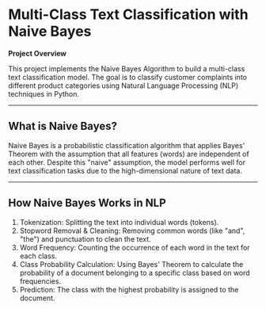 # Multi-Class Text Classification with Naive Bayes

**Project Overview**

This project implements the Naive Bayes Algorithm to build a multi-class text classification model. The goal is to classify customer complaints into different product categories using Natural Language Processing (NLP) techniques in Python.

----------------------------------------------------------------------

## What is Naive Bayes?

Naive Bayes is a probabilistic classification algorithm that applies Bayes' Theorem with the assumption that all features (words) are independent of each other. Despite this "naive" assumption, the model performs well for text classification tasks due to the high-dimensional nature of text data.

----------------------------------------------------------------------

## How Naive Bayes Works in NLP

1. Tokenization: Splitting the text into individual words (tokens).
2. Stopword Removal & Cleaning: Removing common words (like "and", "the") and punctuation to clean the text.
3. Word Frequency: Counting the occurrence of each word in the text for each class.
4. Class Probability Calculation: Using Bayes' Theorem to calculate the probability of a document belonging to a specific class based on word frequencies.
5. Prediction: The class with the highest probability is assigned to the document.
